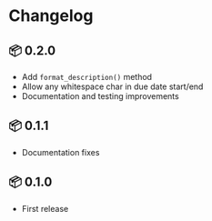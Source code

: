 # Changelog

## 📦 0.2.0

* Add `format_description()` method
* Allow any whitespace char in due date start/end
* Documentation and testing improvements

## 📦 0.1.1

* Documentation fixes

## 📦 0.1.0

* First release
